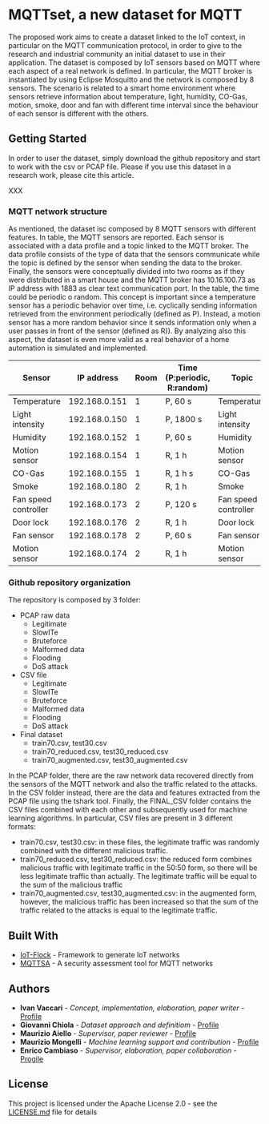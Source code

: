 # MQTTset, a new dataset for MQTT  

The proposed work aims to create a dataset linked to the IoT context, in particular on the MQTT communication protocol, in order to give to the research and industrial community an initial dataset to use in their application. The dataset is composed by IoT sensors based on MQTT where each aspect of a real network is defined. In particular, the MQTT broker is instantiated by using Eclipse Mosquitto and the network is composed by 8 sensors. The scenario is related to a smart home environment where sensors retrieve information about temperature, light, humidity, CO-Gas, motion, smoke, door and fan with different time interval since the behaviour of each sensor is different with the others.

## Getting Started

In order to user the dataset, simply download the github repository and start to work with the csv or PCAP file. Please if you use this dataset in a research work, please cite this article.

XXX


### MQTT network structure
As mentioned, the dataset isc composed by 8 MQTT sensors with different features. In table, the MQTT sensors are reported. Each sensor is associated with a data profile and a topic linked to the MQTT broker. The data profile consists of the type of data that the sensors communicate while the topic is defined by the sensor when sending the data to the broker. Finally, the sensors were conceptually divided into two rooms as if they were distributed in a smart house and the MQTT broker has 10.16.100.73 as IP address with 1883 as clear text communication port. In the table, the time could be periodic o random. This concept is important since a temperature sensor has a periodic behavior over time, i.e. cyclically sending information retrieved from the environment periodically (defined as P). Instead, a motion sensor has a more random behavior since it sends information only when a user passes in front of the sensor (defined as R)). By analyzing also this aspect, the dataset is even more valid as a real behavior of a home automation is simulated and implemented. 

Sensor | IP address | Room | Time (P:periodic, R:random) | Topic | Data Profile 
--- | --- | --- | --- |--- |--- 
Temperature | 192.168.0.151 | 1 | P, 60 s | Temperature| Temperature 
    Light intensity | 192.168.0.150 | 1 | P, 1800 s | Light intensity| Light intensity 
    Humidity | 192.168.0.152 | 1 | P, 60 s | Humidity| Humidity 
    Motion sensor | 192.168.0.154 | 1 | R, 1 h | Motion sensor | Motion sensor 
    CO-Gas | 192.168.0.155 | 1 | R, 1 h s |  CO-Gas|  CO-Gas 
    Smoke | 192.168.0.180 | 2 | R, 1 h | Smoke| Smoke 
    Fan speed controller | 192.168.0.173 | 2 | P, 120 s | Fan speed controller| Fan speed controller 
    Door lock | 192.168.0.176 | 2 |R, 1 h | Door lock| Door lock 
    Fan sensor | 192.168.0.178 | 2 | P, 60 s | Fan sensor| Fan sensor 
    Motion sensor | 192.168.0.174 | 2 | R, 1 h | Motion sensor | Motion sensor 


### Github repository organization

The repository is composed by 3 folder:

* PCAP raw data
    * Legitimate
    * SlowITe
    * Bruteforce
    * Malformed data
    * Flooding
    * DoS attack
* CSV file
    * Legitimate
    * SlowITe
    * Bruteforce
    * Malformed data
    * Flooding
    * DoS attack
* Final dataset
    * train70.csv, test30.csv
    * train70_reduced.csv, test30_reduced.csv
    * train70_augmented.csv, test30_augmented.csv

In the PCAP folder, there are the raw network data recovered directly from the sensors of the MQTT network and also the traffic related to the attacks. In the CSV folder instead, there are the data and features extracted from the PCAP file using the tshark tool. Finally, the FINAL_CSV folder contains the CSV files combined with each other and subsequently used for machine learning algorithms. In particular, CSV files are present in 3 different formats:

* train70.csv, test30.csv: in these files, the legitimate traffic was randomly combined with the different malicious traffic.
* train70_reduced.csv, test30_reduced.csv: the reduced form combines malicious traffic with legitimate traffic in the 50:50 form, so there will be less legitimate traffic than actually. The legitimate traffic will be equal to the sum of the malicious traffic
* train70_augmented.csv, test30_augmented.csv: in the augmented form, however, the malicious traffic has been increased so that the sum of the traffic related to the attacks is equal to the legitimate traffic.


## Built With

* [IoT-Flock](https://github.com/ThingzDefense/IoT-Flock) - Framework to generate IoT networks
* [MQTTSA](https://github.com/stfbk/mqttsa) - A security assessment tool for MQTT networks

## Authors

* **Ivan Vaccari** - *Concept, implementation, elaboration, paper writer* - [Profile](https://www.ieiit.cnr.it/people/Vaccari-Ivan)
* **Giovanni Chiola** - *Dataset approach and definitiom* - [Profile](https://www.dibris.unige.it/chiola-giovanni)
* **Maurizio Aiello** - *Supervisor, paper reviewer* - [Profile](https://www.ieiit.cnr.it/people/Aiello-Maurizio)
* **Maurizio Mongelli** - *Machine learning support and contribution* - [Profile](https://www.ieiit.cnr.it/people/Mongelli-Maurizio)
* **Enrico Cambiaso** - *Supervisor, elaboration, paper collaboration* - [Progile](https://www.ieiit.cnr.it/people/Cambiaso-Enrico)


## License

This project is licensed under the Apache License 2.0 - see the [LICENSE.md](LICENSE.md) file for details



